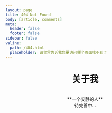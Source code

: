 ```yaml
---
layout: page
title: 404 Not Found
body: [article, comments]
meta:
  header: false
  footer: false
sidebar: false
valine:
  path: /404.html
  placeholder: 请留言告诉我您要访问哪个页面找不到了
---
```


# <center>**关于我**</center>

<br>

<center>**一个安静的人**</center>
<center>待完善中...</center>

<br>
<br>
